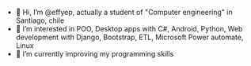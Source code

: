 - 👋 Hi, I’m @effyep, actually a student of "Computer engineering" in Santiago, chile
- 👀 I’m interested in POO, Desktop apps with C#, Android, Python, Web development with Django, Bootstrap, ETL, Microsoft Power automate, Linux
- 🌱 I’m currently improving my programming skills

<!---
effyep/effyep is a ✨ special ✨ repository because its `README.md` (this file) appears on your GitHub profile.
You can click the Preview link to take a look at your changes.
--->
